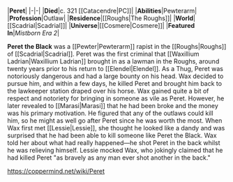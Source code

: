 |**Peret**|
|-|-|
|**Died**|c. 321 [[Catacendre\|PC]]|
|**Abilities**|Pewterarm|
|**Profession**|Outlaw|
|**Residence**|[[Roughs\|The Roughs]]|
|**World**|[[Scadrial\|Scadrial]]|
|**Universe**|[[Cosmere\|Cosmere]]|
|**Featured In**|*Mistborn Era 2*|

**Peret the Black** was a [[Pewter\|Pewterarm]] rapist in the [[Roughs\|Roughs]] of [[Scadrial\|Scadrial]].
Peret was the first criminal that [[Waxillium Ladrian\|Waxillium Ladrian]] brought in as a lawman in the Roughs, around twenty years prior to his return to [[Elendel\|Elendel]]. As a Thug, Peret was notoriously dangerous and had a large bounty on his head. Wax decided to pursue him, and within a few days, he killed Peret and brought him back to the lawkeeper station draped over his horse.
Wax gained quite a bit of respect and notoriety for bringing in someone as vile as Peret. However, he later revealed to [[Marasi\|Marasi]] that he had been broke and the money was his primary motivation. He figured that any of the outlaws could kill him, so he might as well go after Peret since he was worth the most. When Wax first met [[Lessie\|Lessie]], she thought he looked like a dandy and was surprised that he had been able to kill someone like Peret the Black. Wax told her about what had really happened—he shot Peret in the back whilst he was relieving himself. Lessie mocked Wax, who jokingly claimed that he had killed Peret "as bravely as any man ever shot another in the back."



https://coppermind.net/wiki/Peret
